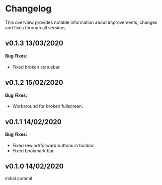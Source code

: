 # Changelog

This overview provides notable information about improvements, changes and fixes through all versions.

## v0.1.3 13/03/2020

#### Bug Fixes:

- Fixed broken statusbar.

## v0.1.2 15/02/2020

#### Bug Fixes:

- Workaround for broken fullscreen.

## v0.1.1 14/02/2020

#### Bug Fixes:

- Fixed rewind/forward buttons in toolbar.
- Fixed bookmark bar.

## v0.1.0 14/02/2020

Initial commit